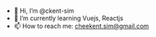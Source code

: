 - 👋 Hi, I’m @ckent-sim
- 🌱 I’m currently learning Vuejs, Reactjs
- 📫 How to reach me: cheekent.sim@gmail.com
